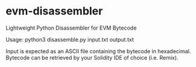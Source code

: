 # evm-disassembler
Lightweight Python Disassembler for EVM Bytecode

Usage: python3 disassemble.py input.txt output.txt

Input is expected as an ASCII file containing the bytecode in hexadecimal.
Bytecode can be retrieved by your Solidity IDE of choice (i.e. Remix).
